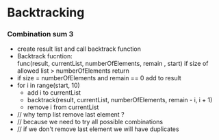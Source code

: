 # Backtracking
### Combination sum 3 
- create result list and call backtrack function
- Backtrack fucntion:  
  func(result, currentList, numberOfElements, remain , start)
  if size of allowed list > numberOfElements return
- if size = numberOfElements and remain == 0 add to result
- for i in range(start, 10)
  - add i to currentList
  - backtrack(result, currentList, numberOfElements, remain - i, i + 1)
  - remove i from currentList
- // why temp list remove last element ? 
- // because we need to try all possible combinations
- // if we don't remove last element we will have duplicates